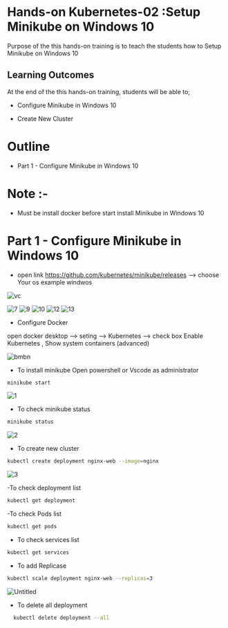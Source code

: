 # Hands-on Kubernetes-02 :Setup Minikube on Windows 10 
 

Purpose of the this hands-on training is to teach the students how to Setup Minikube on Windows 10 

## Learning Outcomes

At the end of the this hands-on training, students will be able to;

- Configure Minikube in Windows 10

- Create New Cluster


# Outline
- Part 1 - Configure Minikube in Windows 10

# Note :- 
- Must be install docker before start install Minikube in Windows 10

# Part 1 - Configure Minikube in Windows 10

- open link https://github.com/kubernetes/minikube/releases --> choose Your os example windwos  

![vc](https://user-images.githubusercontent.com/111190149/230151515-604096f7-f5f4-445f-98ab-a949682fe6c3.jpg)

![7](https://user-images.githubusercontent.com/111190149/230161334-a39dc8b5-b9b3-4170-a1cf-ac7f24c6bf15.jpg)
![9](https://user-images.githubusercontent.com/111190149/230161353-18666e0d-453b-49db-8337-ce76a0685c38.jpg)
![10](https://user-images.githubusercontent.com/111190149/230161376-42719f00-d280-46fd-a8fd-31bad8d214ae.jpg)
![12](https://user-images.githubusercontent.com/111190149/230161393-490c0ce7-ead1-4e5c-a5b0-8022c5914e7c.jpg)
![13](https://user-images.githubusercontent.com/111190149/230161413-52b42aaa-f0be-4623-8b68-395d2855b04d.jpg)


- Configure Docker 

open docker desktop --> seting --> Kubernetes --> check box Enable Kubernetes , Show system containers (advanced)

![bmbn](https://user-images.githubusercontent.com/111190149/230151400-0fc1744c-b11e-48b7-a3f8-d1c3125e9715.jpg)


- To install minikube Open powershell or Vscode as administrator 

```bash
minikube start
```
![1](https://user-images.githubusercontent.com/111190149/230157643-3b619d41-a52c-466f-b028-14bc59ee2e83.jpg)


- To check minikube status

```bash
minikube status
```
![2](https://user-images.githubusercontent.com/111190149/230157879-58d4a28b-2402-443b-bc38-73b244d935b0.jpg)


- To create new cluster

```bash
kubectl create deployment nginx-web --image=nginx
```

![3](https://user-images.githubusercontent.com/111190149/230158212-ec278976-841b-4209-be70-b658ed958401.jpg)

-To check deployment list

```bash
kubectl get deployment 
```
-To check Pods list

```bash
kubectl get pods
```
- To check services list

```bash
kubectl get services
```
- To add Replicase

```bash
kubectl scale deployment nginx-web --replicas=3
```
![Untitled](https://user-images.githubusercontent.com/111190149/230159640-881d0cdc-a304-47e2-a7ab-1467330c617c.jpg)

- To delete all deployment

```bash
  kubectl delete deployment --all 
```
